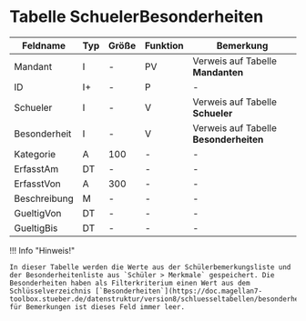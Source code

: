 # Tabelle SchuelerBesonderheiten

Feldname     | Typ | Größe | Funktion | Bemerkung
------------ | --- | ----- | -------- | ---------
Mandant      | I   | -     | PV       | Verweis auf Tabelle **Mandanten**
ID           | I+  | -     | P        | -
Schueler     | I   | -     | V        | Verweis auf Tabelle **Schueler**
Besonderheit | I   | -     | V        | Verweis auf Tabelle **Besonderheiten**
Kategorie    | A   | 100   | -        | -
ErfasstAm    | DT  | -     | -        | -
ErfasstVon   | A   | 300   | -        | -
Beschreibung | M   | -     | -        | -
GueltigVon   | DT  | -     | -        | -
GueltigBis   | DT  | -     | -        | -

!!! Info "Hinweis!"

    In dieser Tabelle werden die Werte aus der Schülerbemerkungsliste und der Besonderheitenliste aus `Schüler > Merkmale` gespeichert. Die Besonderheiten haben als Filterkriterium einen Wert aus dem Schlüsselverzeichnis [`Besonderheiten`](https://doc.magellan7-toolbox.stueber.de/datenstruktur/version8/schluesseltabellen/besonderheiten/)zugeordnet, für Bemerkungen ist dieses Feld immer leer.
